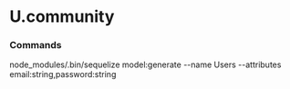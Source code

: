 # U.community



### Commands

node_modules/.bin/sequelize model:generate --name Users --attributes email:string,password:string
